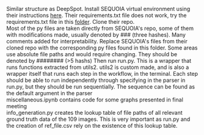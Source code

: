 Similar structure as DeepSpot. Install SEQUOIA virtual environment using their instructions [here](https://github.com/gevaertlab/sequoia-pub/blob/master/README.md). Their requirements.txt file does not work, try the requirements.txt file in this [folder](https://github.com/jantaohk/Deepspot-implementation/blob/main/sequoia/requirements.txt). Clone their repo.  
Most of the py files are taken directly from SEQUOIA's repo, some of them with modifications made, usually denoted by ### (three hashes). Many comments added for interpretability. Replace SEQUOIA's files from their cloned repo with the corresponding py files found in this folder. Some areas use absolute file paths and would require changing. They should be denoted by ######## (>5 hashs)
Then run run.py. This is a wrapper that runs functions extracted from utils2. utils2 is custom made, and is also a wrapper itself that runs each step in the workflow, in the terminal. Each step should be able to run independently through specifying in the parser in run.py, but they should be run sequentially. The sequence can be found as the default argument in the parser   
miscellaneous.ipynb contains code for some graphs presented in final meeting  
info_generation.py creates the lookup table of file paths of all relevant ground truth data of the 109 images. This is very important as run.py and the creation of ref_file.csv rely on the existence of this lookup table.  
